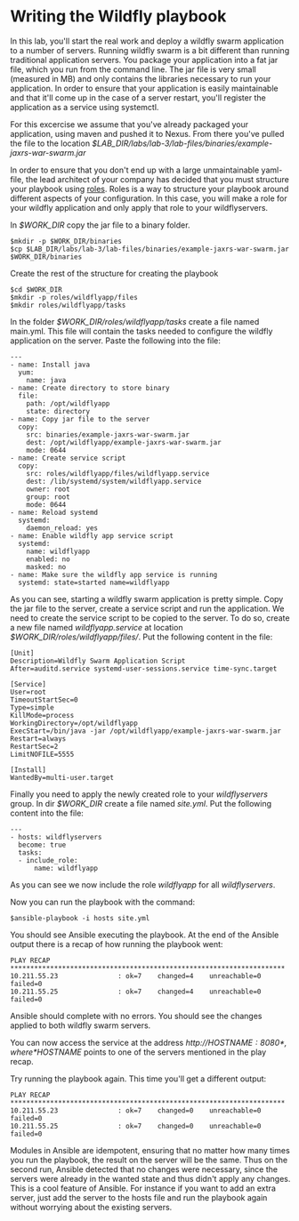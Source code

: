 # Writing the Wildfly playbook

In this lab, you'll start the real work and deploy a wildfly swarm application to a number of servers. Running wildfly swarm is a bit different than running traditional application servers. You package your application into a fat jar file, which you run from the command line. The jar file is very small (measured in MB) and only contains the libraries necessary to run your application. In order to ensure that your application is easily maintainable and that it'll come up in the case of a server restart, you'll register the application as a service using systemctl.

For this excercise we assume that you've already packaged your application, using maven and pushed it to Nexus. From there you've pulled the file to the location *$LAB_DIR/labs/lab-3/lab-files/binaries/example-jaxrs-war-swarm.jar*

In order to ensure that you don't end up with a large unmaintainable yaml-file, the lead architect of your company has decided that you must structure your playbook using [roles](http://docs.ansible.com/ansible/latest/playbooks_reuse_roles.html). Roles is a way to structure your playbook around different aspects of your configuration. In this case, you will make a role for your wildfly application and only apply that role to your wildflyservers.

In *$WORK_DIR* copy the jar file to a binary folder.

```
$mkdir -p $WORK_DIR/binaries
$cp $LAB_DIR/labs/lab-3/lab-files/binaries/example-jaxrs-war-swarm.jar $WORK_DIR/binaries
```

Create the rest of the structure for creating the playbook

```
$cd $WORK_DIR
$mkdir -p roles/wildflyapp/files
$mkdir roles/wildflyapp/tasks
```

In the folder *$WORK_DIR/roles/wildflyapp/tasks* create a file named main.yml. This file will contain the tasks needed to configure the wildfly application on the server. Paste the following into the file:

```
---
- name: Install java
  yum:
    name: java
- name: Create directory to store binary
  file:
    path: /opt/wildflyapp
    state: directory
- name: Copy jar file to the server
  copy:
    src: binaries/example-jaxrs-war-swarm.jar
    dest: /opt/wildflyapp/example-jaxrs-war-swarm.jar
    mode: 0644
- name: Create service script
  copy:
    src: roles/wildflyapp/files/wildflyapp.service
    dest: /lib/systemd/system/wildflyapp.service
    owner: root
    group: root
    mode: 0644
- name: Reload systemd
  systemd:
    daemon_reload: yes
- name: Enable wildfly app service script
  systemd:
    name: wildflyapp
    enabled: no
    masked: no
- name: Make sure the wildfly app service is running
  systemd: state=started name=wildflyapp
``` 

As you can see, starting a wildfly swarm application is pretty simple. Copy the jar file to the server, create a service script and run the application. We need to create the service script to be copied to the server. To do so, create a new file named *wildflyapp.service* at location *$WORK_DIR/roles/wildflyapp/files/*. Put the following content in the file:

```
[Unit]
Description=Wildfly Swarm Application Script
After=auditd.service systemd-user-sessions.service time-sync.target
 
[Service]
User=root
TimeoutStartSec=0
Type=simple
KillMode=process
WorkingDirectory=/opt/wildflyapp
ExecStart=/bin/java -jar /opt/wildflyapp/example-jaxrs-war-swarm.jar
Restart=always
RestartSec=2
LimitNOFILE=5555
 
[Install]
WantedBy=multi-user.target
```

Finally you need to apply the newly created role to your *wildflyservers* group. In dir *$WORK_DIR* create a file named *site.yml*. Put the following content into the file:

```
---
- hosts: wildflyservers
  become: true
  tasks:
  - include_role:
      name: wildflyapp
```

As you can see we now include the role *wildflyapp* for all *wildflyservers*.

Now you can run the playbook with the command:

```
$ansible-playbook -i hosts site.yml
```

You should see Ansible executing the playbook. At the end of the Ansible output there is a recap of how running the playbook went:

```
PLAY RECAP *********************************************************************
10.211.55.23               : ok=7    changed=4    unreachable=0    failed=0   
10.211.55.25               : ok=7    changed=4    unreachable=0    failed=0   
```

Ansible should complete with no errors. You should see the changes applied to both wildfly swarm servers.

You can now access the service at the address *http://$HOSTNAME:8080*, where *$HOSTNAME* points to one of the servers mentioned in the play recap.

Try running the playbook again. This time you'll get a different output:

```
PLAY RECAP *********************************************************************
10.211.55.23               : ok=7    changed=0    unreachable=0    failed=0   
10.211.55.25               : ok=7    changed=0    unreachable=0    failed=0   
```

Modules in Ansible are idempotent, ensuring that no matter how many times you run the playbook, the result on the server will be the same. Thus on the second run, Ansible detected that no changes were necessary, since the servers were already in the wanted state and thus didn't apply any changes. This is a cool feature of Ansible. For instance if you want to add an extra server, just add the server to the hosts file and run the playbook again without worrying about the existing servers.

